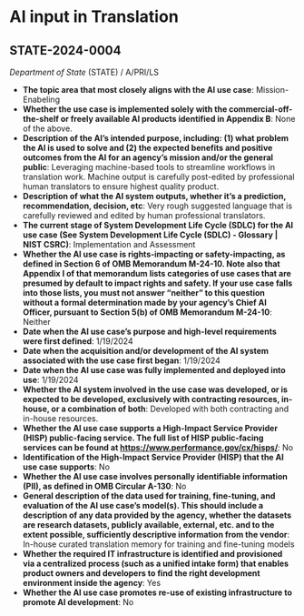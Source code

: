 # AI input in Translation
## STATE-2024-0004
_Department of State_ (STATE) / A/PRI/LS


+ **The topic area that most closely aligns with the AI use case**: Mission-Enabeling
+ **Whether the use case is implemented solely with the commercial-off-the-shelf or freely available AI products identified in Appendix B**: None of the above.
+ **Description of the AI’s intended purpose, including: (1) what problem the AI is used to solve and (2) the expected benefits and positive outcomes from the AI for an agency’s mission and/or the general public**: Leveraging machine-based tools to streamline workflows in translation work. Machine output is carefully post-edited by professional human translators to ensure highest quality product.
+ **Description of what the AI system outputs, whether it’s a prediction, recommendation, decision, etc**: Very rough suggested language that is carefully reviewed and edited by human professional translators.
+ **The current stage of System Development Life Cycle (SDLC) for the AI use case (See System Development Life Cycle (SDLC) - Glossary | NIST CSRC)**: Implementation and Assessment
+ **Whether the AI use case is rights-impacting or safety-impacting, as defined in Section 6 of OMB Memorandum M-24-10. Note also that Appendix I of that memorandum lists categories of use cases that are presumed by default to impact rights and safety. If your use case falls into those lists, you must not answer “neither” to this question without a formal determination made by your agency’s Chief AI Officer, pursuant to Section 5(b) of OMB Memorandum M-24-10**: Neither
+ **Date when the AI use case’s purpose and high-level requirements were first defined**: 1/19/2024
+ **Date when the acquisition and/or development of the AI system associated with the use case first began**: 1/19/2024
+ **Date when the AI use case was fully implemented and deployed into use**: 1/19/2024
+ **Whether the AI system involved in the use case was developed, or is expected to be developed, exclusively with contracting resources, in-house, or a combination of both**: Developed with both contracting and in-house resources.
+ **Whether the AI use case supports a High-Impact Service Provider (HISP) public-facing service. The full list of HISP public-facing services can be found at https://www.performance.gov/cx/hisps/**: No
+ **Identification of the High-Impact Service Provider (HISP) that the AI use case supports**: No
+ **Whether the AI use case involves personally identifiable information (PII), as defined in OMB Circular A-130**: No
+ **General description of the data used for training, fine-tuning, and evaluation of the AI use case’s model(s). This should include a description of any data provided by the agency, whether the datasets are research datasets, publicly available, external, etc. and to the extent possible, sufficiently descriptive information from the vendor**: In-house curated translation memory for training and fine-tuning models
+ **Whether the required IT infrastructure is identified and provisioned via a centralized process (such as a unified intake form) that enables product owners and developers to find the right development environment inside the agency**: Yes
+ **Whether the AI use case promotes re-use of existing infrastructure to promote AI development**: No